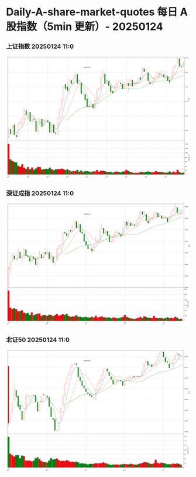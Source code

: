 
# Daily-A-share-market-quotes 每日 A 股指数（5min 更新）- 20250124

### 上证指数 20250124 11:0
![](./fig/2025/1/20250124-sh000001.png)

### 深证成指 20250124 11:0
![](./fig/2025/1/20250124-sz399001.png)

### 北证50 20250124 11:0
![](./fig/2025/1/20250124-bj899050.png)
